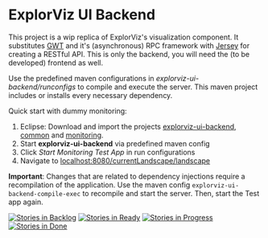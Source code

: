 # ExplorViz UI Backend

This project is a wip replica of ExplorViz's visualization component. It substitutes [GWT](http://www.gwtproject.org/) and it's (asynchronous) RPC framework with [Jersey](https://jersey.java.net/) for creating a RESTful API. This is only the backend, you will need the (to be developed) frontend as well.

Use the predefined maven configurations in *explorviz-ui-backend/runconfigs* to compile and execute the server. This maven project includes or installs every necessary dependency.

Quick start with dummy monitoring:

1. Eclipse: Download and import the projects [explorviz-ui-backend](https://github.com/ExplorViz/common), [common](https://github.com/ExplorViz/common) and [monitoring](https://github.com/ExplorViz/monitoring).
2. Start **explorviz-ui-backend** via predefined maven config
3. Click *Start Monitoring Test App* in run configurations
4. Navigate to [localhost:8080/currentLandscape/landscape](http://localhost:8080/currentLandscape/landscape)

**Important**: Changes that are related to dependency injections require a recompilation of the application. Use the maven config `explorviz-ui-backend-compile-exec` to recompile and start the server. Then, start the Test app again.

[![Stories in Backlog](https://badge.waffle.io/ExplorViz/explorviz-ui-backend.png?label=ready&title=Backlog)](http://waffle.io/ExplorViz/explorviz-ui-backend)
[![Stories in Ready](https://badge.waffle.io/ExplorViz/explorviz-ui-backend.png?label=ready&title=Ready)](http://waffle.io/ExplorViz/explorviz-ui-backend)
[![Stories in Progress](https://badge.waffle.io/ExplorViz/explorviz-ui-backend.png?label=ready&title=In%20Progress)](http://waffle.io/ExplorViz/explorviz-ui-backend)
[![Stories in Done](https://badge.waffle.io/ExplorViz/explorviz-ui-backend.png?label=ready&title=Done)](http://waffle.io/ExplorViz/explorviz-ui-backend)